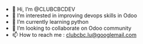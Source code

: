 - 👋 Hi, I’m @CLUBCBCDEV
- 👀 I’m interested in improving devops skills in Odoo
- 🌱 I’m currently learning python
- 💞️ I’m looking to collaborate on Odoo community
- 📫 How to reach me : clubcbc.lu@googlemail.com

<!---
CLUBCBCDEV/CLUBCBCDEV is a ✨ special ✨ repository because its `README.md` (this file) appears on your GitHub profile.
You can click the Preview link to take a look at your changes.
--->
